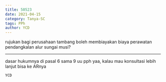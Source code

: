 ```yaml
---
title: 50523
date: 2021-04-15
category: Tanya-SC
tags: PPh
author: YCD
---
```


rujukan bagi perusahaan tambang boleh membiayakan biaya perawatan pendangkalan alur sungai musi?

---

dasar hukumnya di pasal 6 sama 9 uu pph yaa, kalau mau konsultasi lebih lanjut bisa ke ARnya

`YCD`

